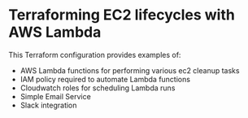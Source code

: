 # Terraforming EC2 lifecycles with AWS Lambda
This Terraform configuration provides examples of:
 - AWS Lambda functions for performing various ec2 cleanup tasks
 - IAM policy required to automate Lambda functions
 - Cloudwatch roles for scheduling Lambda runs
 - Simple Email Service
 - Slack integration
## 
